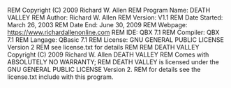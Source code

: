 REM Copyright (C) 2009 Richard W. Allen
REM Program Name:  DEATH VALLEY
REM Author:        Richard W. Allen
REM Version:       V1.1
REM Date Started:  March 26, 2003
REM Date End:      June 30, 2009
REM Webpage:       https://www.richardallenonline.com
REM IDE:           QBX 7.1
REM Compiler:      QBX 7.1
REM Langage:       QBasic 7.1
REM License:       GNU GENERAL PUBLIC LICENSE Version 2
REM                see license.txt for details
REM
REM DEATH VALLEY Copyright (C) 2009 Richard W. Allen DEATH VALLEY
REM Comes with ABSOLUTELY NO WARRANTY;
REM DEATH VALLEY is licensed under the GNU GENERAL PUBLIC LICENSE Version 2.
REM for details see the license.txt include with this program.